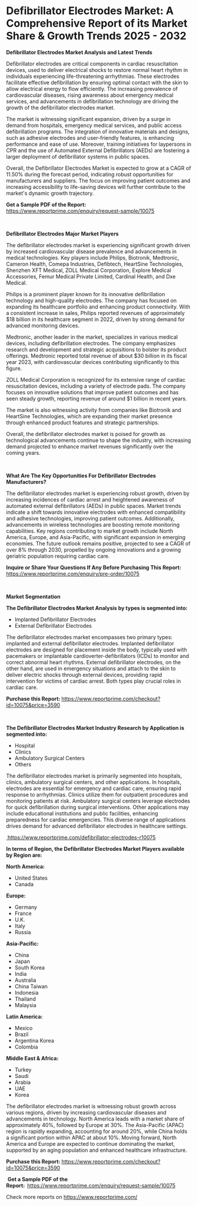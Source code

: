 <p><h1>Defibrillator Electrodes Market: A Comprehensive Report of its Market Share & Growth Trends 2025 - 2032</h1></p><p><strong>Defibrillator Electrodes Market Analysis and Latest Trends</strong></p>
<p><p>Defibrillator electrodes are critical components in cardiac resuscitation devices, used to deliver electrical shocks to restore normal heart rhythm in individuals experiencing life-threatening arrhythmias. These electrodes facilitate effective defibrillation by ensuring optimal contact with the skin to allow electrical energy to flow efficiently. The increasing prevalence of cardiovascular diseases, rising awareness about emergency medical services, and advancements in defibrillation technology are driving the growth of the defibrillator electrodes market.</p><p>The market is witnessing significant expansion, driven by a surge in demand from hospitals, emergency medical services, and public access defibrillation programs. The integration of innovative materials and designs, such as adhesive electrodes and user-friendly features, is enhancing performance and ease of use. Moreover, training initiatives for laypersons in CPR and the use of Automated External Defibrillators (AEDs) are fostering a larger deployment of defibrillator systems in public spaces.</p><p>Overall, the Defibrillator Electrodes Market is expected to grow at a CAGR of 11.50% during the forecast period, indicating robust opportunities for manufacturers and suppliers. The focus on improving patient outcomes and increasing accessibility to life-saving devices will further contribute to the market's dynamic growth trajectory.</p></p>
<p><strong>Get a Sample PDF of the Report:&nbsp;</strong> <a href="https://www.reportprime.com/enquiry/request-sample/10075?utm_campaign=2743&utm_medium=2&utm_source=Github&utm_content=ia&utm_term=20032025&utm_id=defibrillator-electrodes">https://www.reportprime.com/enquiry/request-sample/10075</a></p>
<p>&nbsp;</p>
<p><strong>Defibrillator Electrodes Major Market Players</strong></p>
<p><p>The defibrillator electrodes market is experiencing significant growth driven by increased cardiovascular disease prevalence and advancements in medical technologies. Key players include Philips, Biotronik, Medtronic, Cameron Health, Comepa Industries, Defibtech, HeartSine Technologies, Shenzhen XFT Medical, ZOLL Medical Corporation, Explore Medical Accessories, Femur Medical Private Limited, Cardinal Health, and Dxe Medical.</p><p>Philips is a prominent player known for its innovative defibrillation technology and high-quality electrodes. The company has focused on expanding its healthcare portfolio and enhancing product connectivity. With a consistent increase in sales, Philips reported revenues of approximately $18 billion in its healthcare segment in 2022, driven by strong demand for advanced monitoring devices.</p><p>Medtronic, another leader in the market, specializes in various medical devices, including defibrillation electrodes. The company emphasizes research and development and strategic acquisitions to bolster its product offerings. Medtronic reported total revenue of about $30 billion in its fiscal year 2023, with cardiovascular devices contributing significantly to this figure.</p><p>ZOLL Medical Corporation is recognized for its extensive range of cardiac resuscitation devices, including a variety of electrode pads. The company focuses on innovative solutions that improve patient outcomes and has seen steady growth, reporting revenue of around $1 billion in recent years.</p><p>The market is also witnessing activity from companies like Biotronik and HeartSine Technologies, which are expanding their market presence through enhanced product features and strategic partnerships. </p><p>Overall, the defibrillator electrodes market is poised for growth as technological advancements continue to shape the industry, with increasing demand projected to enhance market revenues significantly over the coming years.</p></p>
<p>&nbsp;</p>
<p><strong>What Are The Key Opportunities For Defibrillator Electrodes Manufacturers?</strong></p>
<p><p>The defibrillator electrodes market is experiencing robust growth, driven by increasing incidences of cardiac arrest and heightened awareness of automated external defibrillators (AEDs) in public spaces. Market trends indicate a shift towards innovative electrodes with enhanced compatibility and adhesive technologies, improving patient outcomes. Additionally, advancements in wireless technologies are boosting remote monitoring capabilities. Key regions contributing to market growth include North America, Europe, and Asia-Pacific, with significant expansion in emerging economies. The future outlook remains positive, projected to see a CAGR of over 8% through 2030, propelled by ongoing innovations and a growing geriatric population requiring cardiac care.</p></p>
<p><strong>Inquire or Share Your Questions If Any Before Purchasing This Report:</strong> <a href="https://www.reportprime.com/enquiry/pre-order/10075?utm_campaign=2743&utm_medium=2&utm_source=Github&utm_content=ia&utm_term=20032025&utm_id=defibrillator-electrodes">https://www.reportprime.com/enquiry/pre-order/10075</a></p>
<p>&nbsp;</p>
<p><strong>Market Segmentation</strong></p>
<p><strong>The Defibrillator Electrodes Market Analysis by types is segmented into:</strong></p>
<p><ul><li>Implanted Defibrillator Electrodes</li><li>External Defibrillator Electrodes</li></ul></p>
<p><p>The defibrillator electrodes market encompasses two primary types: implanted and external defibrillator electrodes. Implanted defibrillator electrodes are designed for placement inside the body, typically used with pacemakers or implantable cardioverter-defibrillators (ICDs) to monitor and correct abnormal heart rhythms. External defibrillator electrodes, on the other hand, are used in emergency situations and attach to the skin to deliver electric shocks through external devices, providing rapid intervention for victims of cardiac arrest. Both types play crucial roles in cardiac care.</p></p>
<p><strong>Purchase this Report:&nbsp;</strong><a href="https://www.reportprime.com/checkout?id=10075&price=3590&utm_campaign=2743&utm_medium=2&utm_source=Github&utm_content=ia&utm_term=20032025&utm_id=defibrillator-electrodes">https://www.reportprime.com/checkout?id=10075&price=3590</a></p>
<p>&nbsp;</p>
<p><strong>The Defibrillator Electrodes Market Industry Research by Application is segmented into:</strong></p>
<p><ul><li>Hospital</li><li>Clinics</li><li>Ambulatory Surgical Centers</li><li>Others</li></ul></p>
<p><p>The defibrillator electrodes market is primarily segmented into hospitals, clinics, ambulatory surgical centers, and other applications. In hospitals, electrodes are essential for emergency and cardiac care, ensuring rapid response to arrhythmias. Clinics utilize them for outpatient procedures and monitoring patients at risk. Ambulatory surgical centers leverage electrodes for quick defibrillation during surgical interventions. Other applications may include educational institutions and public facilities, enhancing preparedness for cardiac emergencies. This diverse range of applications drives demand for advanced defibrillator electrodes in healthcare settings.</p></p>
<p><a href="https://www.reportprime.com/defibrillator-electrodes-r10075?utm_campaign=2743&utm_medium=2&utm_source=Github&utm_content=ia&utm_term=20032025&utm_id=defibrillator-electrodes">&nbsp;https://www.reportprime.com/defibrillator-electrodes-r10075</a></p>
<p><strong>In terms of Region, the Defibrillator Electrodes Market Players available by Region are:</strong></p>
<p>
    <p> <strong> North America: </strong>
        <ul>
            <li>United States</li>
            <li>Canada</li>
        </ul>
        </p> 
    <p> <strong> Europe: </strong>
        <ul>
            <li>Germany</li>
            <li>France</li>
            <li>U.K.</li>
            <li>Italy</li>
            <li>Russia</li>
        </ul>
        </p> 
    <p> <strong> Asia-Pacific: </strong>
        <ul>
            <li>China</li>
            <li>Japan</li>
            <li>South Korea</li>
            <li>India</li>
            <li>Australia</li>
            <li>China Taiwan</li>
            <li>Indonesia</li>
            <li>Thailand</li>
            <li>Malaysia</li>
        </ul>
        </p> 
    <p> <strong> Latin America: </strong>
        <ul>
            <li>Mexico</li>
            <li>Brazil</li>
            <li>Argentina Korea</li>
            <li>Colombia</li>
        </ul>
        </p> 
    <p> <strong> Middle East & Africa: </strong>
        <ul>
            <li>Turkey</li>
            <li>Saudi</li>
            <li>Arabia</li>
            <li>UAE</li>
            <li>Korea</li>
        </ul>
    </p>
    </p>
<p><p>The defibrillator electrodes market is witnessing robust growth across various regions, driven by increasing cardiovascular diseases and advancements in technology. North America leads with a market share of approximately 40%, followed by Europe at 30%. The Asia-Pacific (APAC) region is rapidly expanding, accounting for around 20%, while China holds a significant portion within APAC at about 10%. Moving forward, North America and Europe are expected to continue dominating the market, supported by an aging population and enhanced healthcare infrastructure.</p></p>
<p><strong>Purchase this Report: </strong><a href="https://www.reportprime.com/checkout?id=10075&price=3590&utm_campaign=2743&utm_medium=2&utm_source=Github&utm_content=ia&utm_term=20032025&utm_id=defibrillator-electrodes">https://www.reportprime.com/checkout?id=10075&price=3590</a></p>
<p>&nbsp;<strong>Get a Sample PDF of the Report:&nbsp;&nbsp;</strong><a href="https://www.reportprime.com/enquiry/request-sample/10075?utm_campaign=2743&utm_medium=2&utm_source=Github&utm_content=ia&utm_term=20032025&utm_id=defibrillator-electrodes">https://www.reportprime.com/enquiry/request-sample/10075</a></p>
<p><strong></strong></p>
<p>Check more reports on <a href="https://www.reportprime.com/?utm_campaign=2743&utm_medium=2&utm_source=Github&utm_content=ia&utm_term=20032025&utm_id=defibrillator-electrodes">https://www.reportprime.com/</a></p>